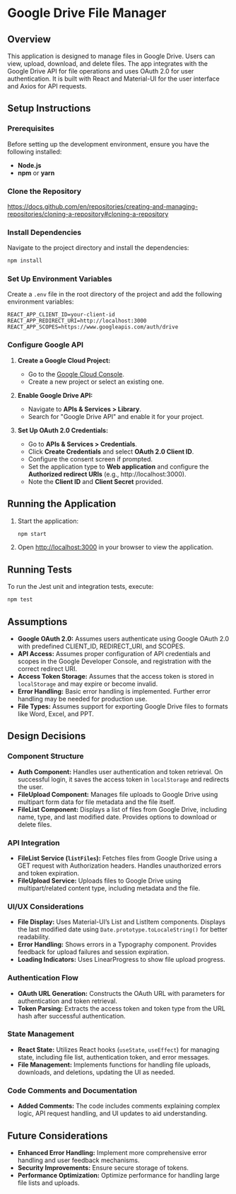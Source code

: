 # Google Drive File Manager

## Overview

This application is designed to manage files in Google Drive. Users can view, upload, download, and delete files. The app integrates with the Google Drive API for file operations and uses OAuth 2.0 for user authentication. It is built with React and Material-UI for the user interface and Axios for API requests.

## Setup Instructions

### Prerequisites

Before setting up the development environment, ensure you have the following installed:
- **Node.js**
- **npm** or **yarn**

### Clone the Repository

https://docs.github.com/en/repositories/creating-and-managing-repositories/cloning-a-repository#cloning-a-repository

### Install Dependencies

Navigate to the project directory and install the dependencies:
```bash
npm install
```

### Set Up Environment Variables

Create a `.env` file in the root directory of the project and add the following environment variables:
```
REACT_APP_CLIENT_ID=your-client-id
REACT_APP_REDIRECT_URI=http://localhost:3000
REACT_APP_SCOPES=https://www.googleapis.com/auth/drive
```

### Configure Google API

1. **Create a Google Cloud Project:**
   - Go to the [Google Cloud Console](https://console.cloud.google.com/).
   - Create a new project or select an existing one.

2. **Enable Google Drive API:**
   - Navigate to **APIs & Services > Library**.
   - Search for "Google Drive API" and enable it for your project.

3. **Set Up OAuth 2.0 Credentials:**
   - Go to **APIs & Services > Credentials**.
   - Click **Create Credentials** and select **OAuth 2.0 Client ID**.
   - Configure the consent screen if prompted.
   - Set the application type to **Web application** and configure the **Authorized redirect URIs** (e.g., http://localhost:3000).
   - Note the **Client ID** and **Client Secret** provided.

## Running the Application

1. Start the application:
   ```bash
   npm start
   ```

2. Open [http://localhost:3000](http://localhost:3000) in your browser to view the application.

## Running Tests

To run the Jest unit and integration tests, execute:
```bash
npm test
```

## Assumptions

- **Google OAuth 2.0:** Assumes users authenticate using Google OAuth 2.0 with predefined CLIENT_ID, REDIRECT_URI, and SCOPES.
- **API Access:** Assumes proper configuration of API credentials and scopes in the Google Developer Console, and registration with the correct redirect URI.
- **Access Token Storage:** Assumes that the access token is stored in `localStorage` and may expire or become invalid.
- **Error Handling:** Basic error handling is implemented. Further error handling may be needed for production use.
- **File Types:** Assumes support for exporting Google Drive files to formats like Word, Excel, and PPT.

## Design Decisions

### Component Structure

- **Auth Component:** Handles user authentication and token retrieval. On successful login, it saves the access token in `localStorage` and redirects the user.
- **FileUpload Component:** Manages file uploads to Google Drive using multipart form data for file metadata and the file itself.
- **FileList Component:** Displays a list of files from Google Drive, including name, type, and last modified date. Provides options to download or delete files.

### API Integration

- **FileList Service (`listFiles`):** Fetches files from Google Drive using a GET request with Authorization headers. Handles unauthorized errors and token expiration.
- **FileUpload Service:** Uploads files to Google Drive using multipart/related content type, including metadata and the file.

### UI/UX Considerations

- **File Display:** Uses Material-UI’s List and ListItem components. Displays the last modified date using `Date.prototype.toLocaleString()` for better readability.
- **Error Handling:** Shows errors in a Typography component. Provides feedback for upload failures and session expiration.
- **Loading Indicators:** Uses LinearProgress to show file upload progress.

### Authentication Flow

- **OAuth URL Generation:** Constructs the OAuth URL with parameters for authentication and token retrieval.
- **Token Parsing:** Extracts the access token and token type from the URL hash after successful authentication.

### State Management

- **React State:** Utilizes React hooks (`useState`, `useEffect`) for managing state, including file list, authentication token, and error messages.
- **File Management:** Implements functions for handling file uploads, downloads, and deletions, updating the UI as needed.

### Code Comments and Documentation

- **Added Comments:** The code includes comments explaining complex logic, API request handling, and UI updates to aid understanding.

## Future Considerations

- **Enhanced Error Handling:** Implement more comprehensive error handling and user feedback mechanisms.
- **Security Improvements:** Ensure secure storage of tokens.
- **Performance Optimization:** Optimize performance for handling large file lists and uploads.
